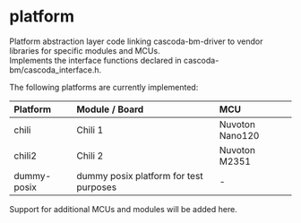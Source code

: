 # platform
Platform abstraction layer code linking cascoda-bm-driver to vendor libraries for specific modules and MCUs.<br>
Implements the interface functions declared in cascoda-bm/cascoda_interface.h.

The following platforms are currently implemented:

| Platform | Module / Board | MCU |
| :--- | :--- | :--- |
| chili | Chili 1 | Nuvoton Nano120 |
| chili2 | Chili 2 | Nuvoton M2351 |
| dummy-posix |dummy posix platform for test purposes | -|

Support for additional MCUs and modules will be added here.

